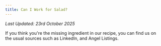 ```yaml
---
title: Can I Work for Salad?
---
```


_Last Updated: 23rd October 2025_

If you think you're the missing ingredient in our recipe, you can find us on the usual sources such as LinkedIn, and
Angel Listings.
